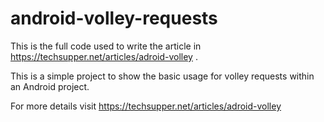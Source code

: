 # android-volley-requests
This is the full code used to write the article in https://techsupper.net/articles/adroid-volley .

This is a simple project to show the basic usage for volley requests within an Android project.

For more details visit https://techsupper.net/articles/adroid-volley
